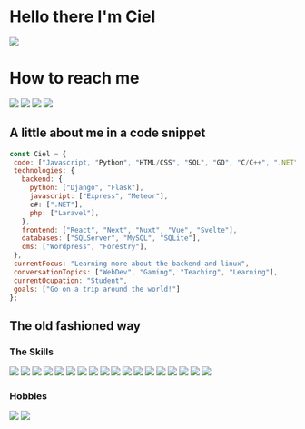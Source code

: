 # Hello there I'm Ciel
![](https://media.giphy.com/media/Nx0rz3jtxtEre/giphy.gif)
# How to reach me
[<img src="https://img.shields.io/badge/Microsoft_Outlook-0078D4?style=for-the-badge&logo=microsoft-outlook&logoColor=white" />](mailto:cielos20@hotmail.com) [<img src="https://img.shields.io/badge/Gmail-D14836?style=for-the-badge&logo=gmail&logoColor=white" />](mailto:aeonus20@gmail.com) [<img src="https://img.shields.io/badge/WhatsApp-25D366?style=for-the-badge&logo=whatsapp&logoColor=white" />](tel:93751253) [<img src="https://img.shields.io/badge/LinkedIn-0077B5?style=for-the-badge&logo=linkedin&logoColor=white" />](https://www.linkedin.com/in/rodrigo-tom%C3%A1s-15304a232/)
##  A little about me in a code snippet
 ```js
 const Ciel = {
  code: ["Javascript, "Python", "HTML/CSS", "SQL", "GO", "C/C++", ".NET", "PHP"],
  technologies: {
    backend: {
      python: ["Django", "Flask"],
      javascript: ["Express", "Meteor"],
      c#: [".NET"],
      php: ["Laravel"],
    },
    frontend: ["React", "Next", "Nuxt", "Vue", "Svelte"],
    databases: ["SQLServer", "MySQL", "SQLite"],
    cms: ["Wordpress", "Forestry"],
  },
  currentFocus: "Learning more about the backend and linux",
  conversationTopics: ["WebDev", "Gaming", "Teaching", "Learning"],
  currentOcupation: "Student",
  goals: ["Go on a trip around the world!"]
 };
 ```
 
 ## The old fashioned way
 ### The Skills
 <img src="https://img.shields.io/badge/Python-3776AB?style=for-the-badge&logo=python&logoColor=white" /> <img src="https://img.shields.io/badge/JavaScript-F7DF1E?style=for-the-badge&logo=javascript&logoColor=black" /> <img src="https://img.shields.io/badge/Node.js-43853D?style=for-the-badge&logo=node.js&logoColor=white" /> <img src="https://img.shields.io/badge/C-00599C?style=for-the-badge&logo=c&logoColor=white" /> <img src="https://img.shields.io/badge/PHP-777BB4?style=for-the-badge&logo=php&logoColor=white" /> <img src="https://img.shields.io/badge/Go-00ADD8?style=for-the-badge&logo=go&logoColor=white" /> <img src="https://img.shields.io/badge/C#-CC342D?style=for-the-badge&logo=csharp&logoColor=white" /> <img src="https://img.shields.io/badge/HTML5-E34F26?style=for-the-badge&logo=html5&logoColor=white" /> <img src="https://img.shields.io/badge/CSS3-1572B6?style=for-the-badge&logo=css3&logoColor=white" /> <img src=" 	https://img.shields.io/badge/React-20232A?style=for-the-badge&logo=react&logoColor=61DAFB" /> <img src="https://img.shields.io/badge/Svelte-4A4A55?style=for-the-badge&logo=svelte&logoColor=FF3E00" /> <img src="https://img.shields.io/badge/Vue.js-35495E?style=for-the-badge&logo=vue.js&logoColor=4FC08D" /> <img src="https://img.shields.io/badge/Tailwind_CSS-38B2AC?style=for-the-badge&logo=tailwind-css&logoColor=white" /> <img src="https://img.shields.io/badge/Bootstrap-563D7C?style=for-the-badge&logo=bootstrap&logoColor=white" /> <img src="https://img.shields.io/badge/Django-092E20?style=for-the-badge&logo=django&logoColor=white" /> <img src="https://img.shields.io/badge/Ruby_on_Rails-CC0000?style=for-the-badge&logo=ruby-on-rails&logoColor=white" /> <img src="https://img.shields.io/badge/Laravel-FF2D20?style=for-the-badge&logo=laravel&logoColor=white" /> <img src="https://img.shields.io/badge/Flask-000000?style=for-the-badge&logo=flask&logoColor=white" />

### Hobbies
<img src="https://img.shields.io/badge/Nintendo_Switch-E60012?style=for-the-badge&logo=nintendo-switch&logoColor=white" /> <img src="https://img.shields.io/badge/Steam-000000?style=for-the-badge&logo=steam&logoColor=white" />
